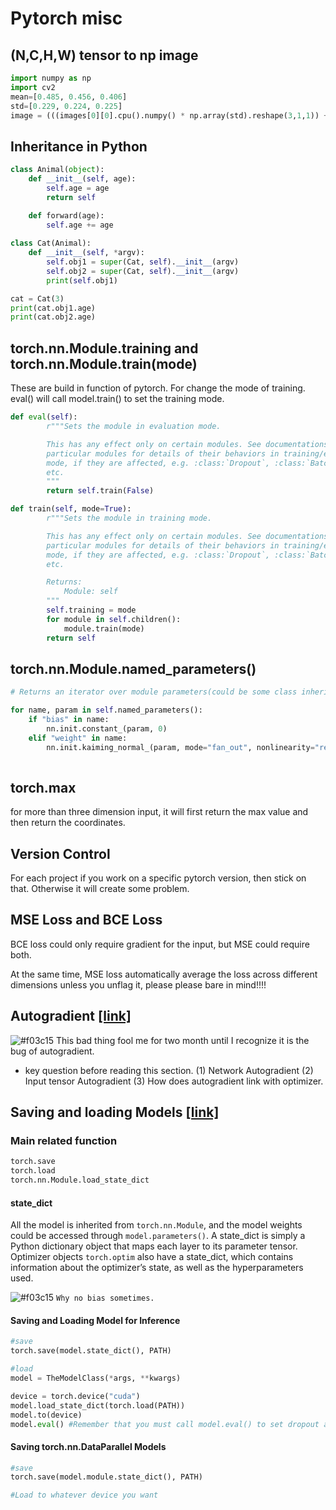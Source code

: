 # Pytorch misc

## (N,C,H,W) tensor to np image

```Python
import numpy as np
import cv2
mean=[0.485, 0.456, 0.406]
std=[0.229, 0.224, 0.225]
image = (((images[0][0].cpu().numpy() * np.array(std).reshape(3,1,1)) + np.array(mean).reshape(3,1,1))*255).transpose(1,2,0)[:,:,::-1]


```

## Inheritance in Python
```Python
class Animal(object):
    def __init__(self, age):
        self.age = age
        return self

    def forward(age):
        self.age += age
    
class Cat(Animal):
    def __init__(self, *argv):
        self.obj1 = super(Cat, self).__init__(argv)
        self.obj2 = super(Cat, self).__init__(argv)
        print(self.obj1)

cat = Cat(3)
print(cat.obj1.age)
print(cat.obj2.age)
```

## torch.nn.Module.training and torch.nn.Module.train(mode)
These are build in function of pytorch. For change the mode of training. eval() will call model.train() to set the training mode.

```Python
def eval(self):
        r"""Sets the module in evaluation mode.

        This has any effect only on certain modules. See documentations of
        particular modules for details of their behaviors in training/evaluation
        mode, if they are affected, e.g. :class:`Dropout`, :class:`BatchNorm`,
        etc.
        """
        return self.train(False)
```


```Python
def train(self, mode=True):
        r"""Sets the module in training mode.

        This has any effect only on certain modules. See documentations of
        particular modules for details of their behaviors in training/evaluation
        mode, if they are affected, e.g. :class:`Dropout`, :class:`BatchNorm`,
        etc.

        Returns:
            Module: self
        """
        self.training = mode
        for module in self.children():
            module.train(mode)
        return self
```

## torch.nn.Module.named_parameters()

```Python
# Returns an iterator over module parameters(could be some class inherit nn.Module), yielding both the name of the parameter as well as the parameter itself.

for name, param in self.named_parameters(): 
    if "bias" in name:
        nn.init.constant_(param, 0)
    elif "weight" in name:
        nn.init.kaiming_normal_(param, mode="fan_out", nonlinearity="relu")
                
```

## torch.max
for more than three dimension input, it will first return the max value and then return the coordinates. 

## Version Control
For each project if you work on a specific pytorch version, then stick on that. Otherwise it will create some problem.

## MSE Loss and BCE Loss
BCE loss could only require gradient for the input, but MSE could require both.

At the same time, MSE loss automatically average the loss across different dimensions unless you unflag it, please please bare in mind!!!!

## Autogradient [\[link\]](https://pytorch.org/tutorials/beginner/blitz/autograd_tutorial.html)
![#f03c15](https://placehold.it/15/f03c15/000000?text=+) This bad thing fool me for two month until I recognize it is the bug of autogradient.

* key question before reading this section. (1) Network Autogradient (2) Input tensor Autogradient (3) How does autogradient link with optimizer.



## Saving and loading Models [\[link\]](https://pytorch.org/tutorials/beginner/saving_loading_models.html)
### Main related function

```python
torch.save
torch.load
torch.nn.Module.load_state_dict
```

#### state_dict
All the model is inherited from ```torch.nn.Module```, and the model weights could be accessed through ```model.parameters()```. A state_dict is simply a Python dictionary object that maps each layer to its parameter tensor. Optimizer objects ```torch.optim``` also have a state_dict, which contains information about the optimizer’s state, as well as the hyperparameters used.

![#f03c15](https://placehold.it/15/f03c15/000000?text=+) `Why no bias sometimes.`

#### Saving and Loading Model for Inference
```python
#save
torch.save(model.state_dict(), PATH)

#load
model = TheModelClass(*args, **kwargs)

device = torch.device("cuda")
model.load_state_dict(torch.load(PATH))
model.to(device)
model.eval() #Remember that you must call model.eval() to set dropout and batch normalization layers to evaluation mode before running inference. Failing to do this will yield inconsistent inference results.
```
#### Saving torch.nn.DataParallel Models

```python
#save
torch.save(model.module.state_dict(), PATH)

#Load to whatever device you want
```
